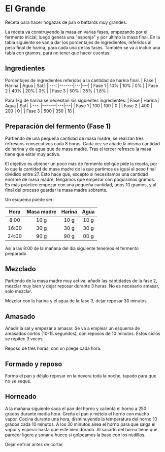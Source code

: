 # El Grande
Receta para hacer hogazas de pan o battards muy grandes.

La receta va construyendo la masa en varias fases, empezando por el fermento inicial, luego genera una "esponja" y por último la masa final. En la tabla siguiente se van a dar los porcentajes de ingredientes, referidos al peso final de harina, para cada una de las fases. También se va a incluir una tabla con gramos, para no tener que hacer cuentas.

## Ingredientes
Porcentajes de ingredientes referidos a la cantidad de harina final.
| Fase | Harina | Agua | Sal |
|:---: |-------|---|---|
| Fase 1 | 10% | 10% | 0% |
| Fase 2 | 40% | 20% | 0% |
| Fase 3 | 50% | 35% | 1.8% |

Para 1kg de harina se necesitan los siguientes ingredientes:
| Fase | Harina | Agua | Sal |
|:---: |-------|---|---|
| Fase 1 | 100 | 100 | 0 |
| Fase 2 | 400 | 200 | 0 |
| Fase 3 | 500 | 350 | 18 |

## Preparación del fermento (Fase 1)
Partiendo de una pequeña cantidad de masa madre, se realizan tres refrescos consecutivos cada 8 horas. Cada vez se añade la misma cantidad de harina y de agua que de masa madre. Tras el tercer refresco la masa tiene que estar muy activa.

El objetivo es obtener un poco más de fermento del que pide la receta, por lo que la cantidad de masa madre de la que partimos es igual al peso final dividido entre 27. Esto hace que, excepto si necesitamos una cantidad enorme de masa madre, tengamos que empezar con poquísimos gramos. Es más práctico empezar con una pequeña cantidad, unos 10 gramos, y al final del proceso guardar la masa madre sobrante.

Un esquema puede ser:

| Hora | Masa madre | Harina | Agua |
|:---:|:---:|:---:|:---:|
|8:00 | 10 g | 10 g | 10 g |
|16:00 | 30 g | 30 g | 30 g |
|24:00 | 90 g | 90 g | 00 g |

Así a las 8:00 de la mañana del día siguiente tenemos el fermento preparado.

## Mezclado
Partiendo de la masa madre muy activa, añadir las cantidades de la fase 2, mezclar muy bien y dejar reposar durante 3 horas. No es necesario amasar, solo mezclar.

Mezclar con la harina y el agua de la fase 3, dejar reposar 30 minutos.

## Amasado

Añadir la sal y empezar a amasar. Se va a emplear un esquema de amasados cortos (10-15 segundos), con reposos de 10 minutos. Estos ciclos se repiten 3 veces.

Reposo de tres horas, con un pliege cada hora.

## Formado y reposo

Forma el pan y déjalo reposar en la nevera toda la noche, tapado para que no se seque.

## Horneado

A la mañana siguiente saca el pan del horno y calienta el horno a 250 grados durante media hora. Greña el pan y mételo el horno con mucho vapor. Cocina durante una hora, disminuyendo la temperatura del horno 10 grados cada 10 minutos. A los 30 minutos airea el horno para que salga el vapor y esperar hasta que esté bien dorado. Al sacarlo del horno tiene que parecer ligero y sonar a hueco si golpeamos la base con los nudillos.

Dejar enfriar antes de cortar.
